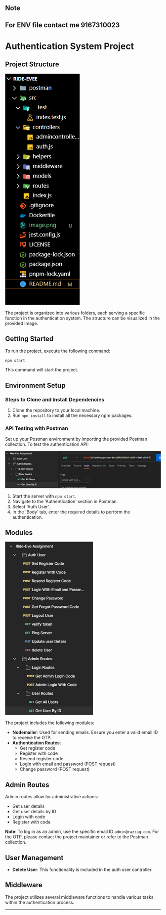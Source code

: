 ## Note 
For ENV file contact me 9167310023
---

# Authentication System Project

## Project Structure

![alt text](image-1.png)


The project is organized into various folders, each serving a specific function in the authentication system. The structure can be visualized in the provided image.

## Getting Started

To run the project, execute the following command:

```bash
npm start
```

This command will start the project.

## Environment Setup

### Steps to Clone and Install Dependencies

1. Clone the repository to your local machine.
2. Run `npm install` to install all the necessary npm packages.

### API Testing with Postman

Set up your Postman environment by importing the provided Postman collection. To test the authentication API:

![alt text](image.png)

1. Start the server with `npm start`.
2. Navigate to the 'Authentication' section in Postman.
3. Select 'Auth User'.
4. In the 'Body' tab, enter the required details to perform the authentication.

## Modules

![alt text](image-3.png)

The project includes the following modules:

- **Nodemailer**: Used for sending emails. Ensure you enter a valid email ID to receive the OTP.
- **Authentication Routes**:
  - Get register code
  - Register with code
  - Resend register code
  - Login with email and password (POST request)
  - Change password (POST request)

## Admin Routes

Admin routes allow for administrative actions:

- Get user details
- Get user details by ID
- Login with code
- Register with code

**Note**: To log in as an admin, use the specific email ID `admin@razzaq.com`. For the OTP, please contact the project maintainer or refer to the Postman collection.

## User Management

- **Delete User**: This functionality is included in the auth user controller.

## Middleware

The project utilizes several middleware functions to handle various tasks within the authentication process.

---
